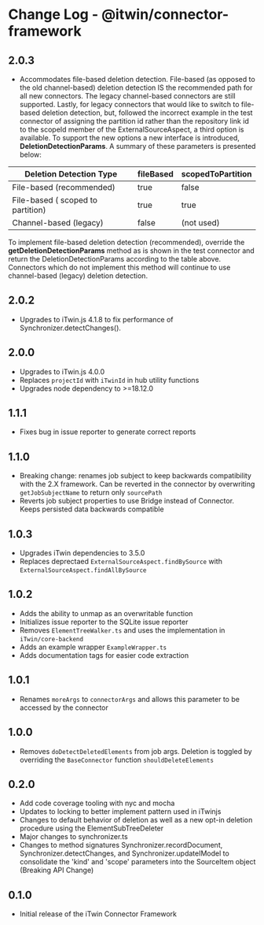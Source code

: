 # Change Log - @itwin/connector-framework

## 2.0.3

- Accommodates file-based deletion detection.  File-based (as opposed to the old channel-based) deletion detection IS the recommended path for all new connectors.  The legacy channel-based connectors are still supported.  Lastly, for legacy connectors that would like to switch to file-based deletion detection, but, followed the incorrect example in the test connector of assigning the partition id rather than the repository link id to the scopeId member of the ExternalSourceAspect, a third option is available.  To support the new options a new interface is introduced, **DeletionDetectionParams**. A summary of these parameters is presented below:

Deletion Detection Type             |   fileBased   |   scopedToPartition
------------------------------------|---------------|---------------------
File-based (recommended)            |   true        |   false
File-based ( scoped to partition)   |   true        |   true
Channel-based (legacy)              |   false       |   (not used)

To implement file-based deletion detection (recommended), override the **getDeletionDetectionParams** method as is shown in the test connector and return the DeletionDetectionParams according to the table above.  Connectors which do not implement this method will continue to use channel-based (legacy) deletion detection.

## 2.0.2

- Upgrades to iTwin.js 4.1.8 to fix performance of Synchronizer.detectChanges().

## 2.0.0

- Upgrades to iTwin.js 4.0.0
- Replaces `projectId` with `iTwinId` in hub utility functions
- Upgrades node dependency to >=18.12.0

## 1.1.1

- Fixes bug in issue reporter to generate correct reports

## 1.1.0

- Breaking change: renames job subject to keep backwards compatibility with the 2.X framework. Can be reverted in the connector by overwriting `getJobSubjectName` to return only `sourcePath`
- Reverts job subject properties to use Bridge instead of Connector. Keeps persisted data backwards compatible

## 1.0.3

- Upgrades iTwin dependencies to 3.5.0
- Replaces deprectaed `ExternalSourceAspect.findBySource` with `ExternalSourceAspect.findAllBySource`

## 1.0.2

- Adds the ability to unmap as an overwritable function
- Initializes issue reporter to the SQLite issue reporter
- Removes `ElementTreeWalker.ts` and uses the implementation in `iTwin/core-backend`
- Adds an example wrapper `ExampleWrapper.ts`
- Adds documentation tags for easier code extraction

## 1.0.1

- Renames `moreArgs` to `connectorArgs` and allows this parameter to be accessed by the connector

## 1.0.0

- Removes `doDetectDeletedElements` from job args. Deletion is toggled by overriding the `BaseConnector` function `shouldDeleteElements`

## 0.2.0

- Add code coverage tooling with nyc and mocha
- Updates to locking to better implement pattern used in iTwinjs
- Changes to default behavior of deletion as well as a new opt-in deletion procedure using the ElementSubTreeDeleter
- Major changes to synchronizer.ts
- Changes to method signatures Synchronizer.recordDocument, Synchronizer.detectChanges, and Synchronizer.updateIModel to consolidate the 'kind' and 'scope' parameters into the SourceItem object (Breaking API Change)

## 0.1.0

- Initial release of the iTwin Connector Framework
